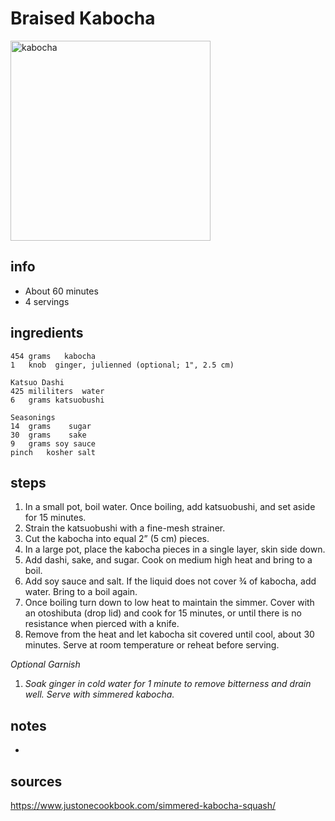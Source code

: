 # Braised Kabocha  
<img src="https://v1.nitrocdn.com/KQYMGOLIdXGmoAcyJsPOrQDKktgCbwtG/assets/static/optimized/rev-7e8ca0b/wp-content/uploads/2019/09/Simmered-Kabocha-5760-II.jpg" alt="kabocha" width="320">

## info  
* About 60 minutes  
* 4 servings  

## ingredients  
```
454 grams   kabocha
1   knob  ginger, julienned (optional; 1", 2.5 cm)

Katsuo Dashi
425 mililiters  water
6   grams katsuobushi

Seasonings
14  grams    sugar
30  grams    sake
9   grams soy sauce
pinch   kosher salt
```

## steps  
1. In a small pot, boil water. Once boiling, add katsuobushi, and set aside for 15 minutes.
2. Strain the katsuobushi with a fine-mesh strainer.
3. Cut the kabocha into equal 2” (5 cm) pieces.
4. In a large pot, place the kabocha pieces in a single layer, skin side down.
5. Add dashi, sake, and sugar. Cook on medium high heat and bring to a boil.
6. Add soy sauce and salt. If the liquid does not cover ¾ of kabocha, add water. Bring to a boil again.
7. Once boiling turn down to low heat to maintain the simmer. Cover with an otoshibuta (drop lid) and cook for 15 minutes, or until there is no resistance when pierced with a knife.
10. Remove from the heat and let kabocha sit covered until cool, about 30 minutes. Serve at room temperature or reheat before serving.

<i>Optional Garnish
1. Soak ginger in cold water for 1 minute to remove bitterness and drain well. Serve with simmered kabocha.</i>

## notes  
* 

## sources   
https://www.justonecookbook.com/simmered-kabocha-squash/  
